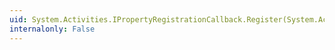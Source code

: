 ```yaml
---
uid: System.Activities.IPropertyRegistrationCallback.Register(System.Activities.RegistrationContext)
internalonly: False
---
```

